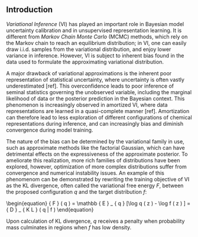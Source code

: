 ## Introduction
_Variational Inference_ (VI) has played an important role in Bayesian model uncertainty calibration and in unsupervised representation learning.
It is different from _Markov Chain Monte Carlo_ (MCMC) methods, which rely on the Markov chain to reach an equilibrium distribution; in VI, one can easily draw i.i.d. samples from the variational distribution, and enjoy lower variance in inference.
However, VI is subject to inherent bias found in the data used to formulate the approximating variational distribution.

A major drawback of variational approximations is the inherent poor representation of statistical uncertainty, where uncertainty is often vastly underestimated [ref].
This overconfidence leads to poor inference of seminal statistics governing the unobserved variable, including the marginal likelihood of data or the posterior prediction in the Bayesian context.
This phenomenon is increasingly observed in amortized VI, where data representations are learned in a quasi-complete manner [ref].
Amortization can therefore lead to less exploration of different configurations of chemical representations during inference, and can increasingly bias and diminish convergence during model training.

The nature of the bias can be determined by the variational family in use, such as approximate methods like the factorial Gaussian, which can have detrimental effects on the expressiveness of the approximate posterior.
To ameliorate this realization, more rich families of distributions have been explored, however, optimization of more complex distributions suffer from convergence and numerical instability issues.
An example of this phenomenom can be demonstrated by rewriting the training objective of VI as the KL divergence, often called the variational free energy _F_, between the proposed configuration _q_ and the target distribution _f_:

\begin{equation} { F }  ( q ) = \mathbb { E } _ { q } [\log q ( z ) - \log f ( z ) ] = { D } _ { K L } ( q \| f ) \end{equation}

Upon calculation of KL divergence, _q_ receives a penalty when probability mass culminates in regions when _f_ has low density.
